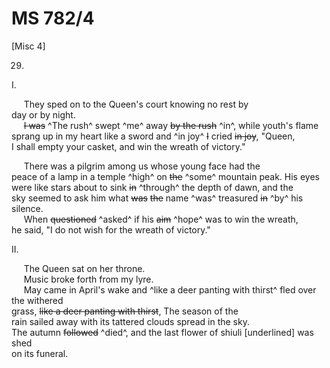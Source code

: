 # MS 782/4

[Misc 4]

29.

I. 

&nbsp;&nbsp;&nbsp;&nbsp;&nbsp;They sped on to the Queen's court knowing no rest by \
day or by night. \
&nbsp;&nbsp;&nbsp;&nbsp;&nbsp;~~I was~~ ^The rush^ swept ^me^ away ~~by the rush~~ ^in^, while youth's flame \
sprang up in my heart like a sword and ^in joy^ ~~I~~ cried ~~in joy~~, "Queen, \
I shall empty your casket, and win the wreath of victory."

&nbsp;&nbsp;&nbsp;&nbsp;&nbsp;There was a pilgrim among us whose young face had the \
peace of a lamp in a temple ^high^ on ~~the~~ ^some^ mountain peak. His eyes \
were like stars about to sink ~~in~~ ^through^ the depth of dawn, and the \
sky seemed to ask him what ~~was~~ ~~the~~ name ^was^ treasured ~~in~~ ^by^ his \
silence. \
&nbsp;&nbsp;&nbsp;&nbsp;&nbsp;When ~~questioned~~ ^asked^ if his ~~aim~~ ^hope^ was to win the wreath, \
he said, "I do not wish for the wreath of victory."

II. 

&nbsp;&nbsp;&nbsp;&nbsp;&nbsp;The Queen sat on her throne. \
&nbsp;&nbsp;&nbsp;&nbsp;&nbsp;Music broke forth from my lyre. \
&nbsp;&nbsp;&nbsp;&nbsp;&nbsp;May came in April's wake and ^like a deer panting with thirst^ fled over the withered \
grass, ~~like a deer panting with thirst~~, The season of the \
rain sailed away with its tattered clouds spread in the sky. \
The autumn ~~followed~~ ^died^, and the last flower of shiuli [underlined] was shed \
on its funeral. 
